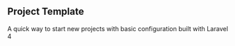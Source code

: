 Project Template
---------------

A quick way to start new projects with basic configuration built with Laravel 4

